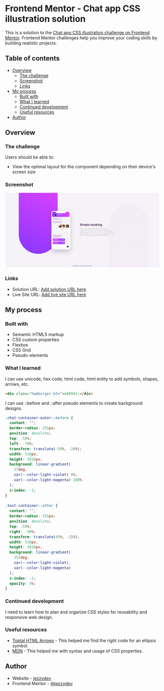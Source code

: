 # Frontend Mentor - Chat app CSS illustration solution

This is a solution to the [Chat app CSS illustration challenge on Frontend Mentor](https://www.frontendmentor.io/challenges/chat-app-css-illustration-O5auMkFqY). Frontend Mentor challenges help you improve your coding skills by building realistic projects.

## Table of contents

- [Overview](#overview)
  - [The challenge](#the-challenge)
  - [Screenshot](#screenshot)
  - [Links](#links)
- [My process](#my-process)
  - [Built with](#built-with)
  - [What I learned](#what-i-learned)
  - [Continued development](#continued-development)
  - [Useful resources](#useful-resources)
- [Author](#author)

## Overview

### The challenge

Users should be able to:

- View the optimal layout for the component depending on their device's screen size

### Screenshot

![](./screenshot.png)

### Links

- Solution URL: [Add solution URL here](https://your-solution-url.com)
- Live Site URL: [Add live site URL here](https://your-live-site-url.com)

## My process

### Built with

- Semantic HTML5 markup
- CSS custom properties
- Flexbox
- CSS Grid
- Pseudo-elements

### What I learned

I can use unicode, hex code, html code, html entity to add symbols, shapes, arrows, etc.

```html
<div class="hamburger-btn">&#8942;</div>
```

I can use ::before and ::after pseudo elements to create background designs.

```css
.chat-container-outer::before {
  content: "";
  border-radius: 255px;
  position: absolute;
  top: -50%;
  left: -70%;
  transform: translate(-50%, -20%);
  width: 510px;
  height: 1018px;
  background: linear-gradient(
    27deg,
    var(--color-light-violet) 0%,
    var(--color-light-magenta) 100%
  );
  z-index: -1;
}

.text-container::after {
  content: "";
  border-radius: 255px;
  position: absolute;
  top: -50%;
  right: -50%;
  transform: translate(45%, -15%);
  width: 510px;
  height: 1018px;
  background: linear-gradient(
    153deg,
    var(--color-light-violet),
    var(--color-light-magenta)
  );
  z-index: -1;
  opacity: 3%;
}
```

### Continued development

I need to learn how to plan and organize CSS styles for reusability and responsive web design.

### Useful resources

- [Toptal HTML Arrows](https://www.toptal.com/designers/htmlarrows/symbols/) - This helped me find the right code for an ellipsis symbol.
- [MDN](https://developer.mozilla.org/en-US/docs/Web) - This helped me with syntax and usage of CSS properties.

## Author

- Website - [jezzydev](https://github.com/jezzydev)
- Frontend Mentor - [@jezzydev](https://www.frontendmentor.io/profile/jezzydev)
